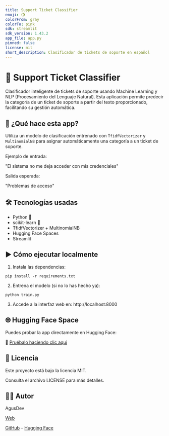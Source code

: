 ```yaml
---
title: Support Ticket Classifier
emoji: 🌖
colorFrom: gray
colorTo: pink
sdk: streamlit
sdk_version: 1.43.2
app_file: app.py
pinned: false
license: mit
short_description: Clasificador de tickets de soporte en español
---
```

# 🧠 Support Ticket Classifier

Clasificador inteligente de tickets de soporte usando Machine Learning y NLP (Procesamiento del Lenguaje Natural). Esta aplicación permite predecir la categoría de un ticket de soporte a partir del texto proporcionado, facilitando su gestión automática.

## 🚀 ¿Qué hace esta app?

Utiliza un modelo de clasificación entrenado con `TfidfVectorizer` y `MultinomialNB` para asignar automáticamente una categoría a un ticket de soporte.

Ejemplo de entrada:

"El sistema no me deja acceder con mis credenciales"

Salida esperada:

"Problemas de acceso"


## 🛠️ Tecnologías usadas

- Python 🐍
- scikit-learn 🤖
- TfidfVectorizer + MultinomialNB
- Hugging Face Spaces
- Streamlit


## ▶️ Cómo ejecutar localmente

1. Instala las dependencias:

`pip install -r requirements.txt`

2. Entrena el modelo (si no lo has hecho ya):

`python train.py`


3. Accede a la interfaz web en: http://localhost:8000

## 🌐 Hugging Face Space

Puedes probar la app directamente en Hugging Face:

🔗 [Pruébalo haciendo clic aqui](huggingface.co/spaces/AgusDev1981/support-ticket-classifier)

## 📄 Licencia
Este proyecto está bajo la licencia MIT.

Consulta el archivo LICENSE para más detalles.

## 🧑‍💻 Autor

AgusDev

[Web](https://www.agusdev.es/)

[GitHub](https://github.com/AgustinZP) – [Hugging Face](https://huggingface.co/spaces/AgusDev1981)